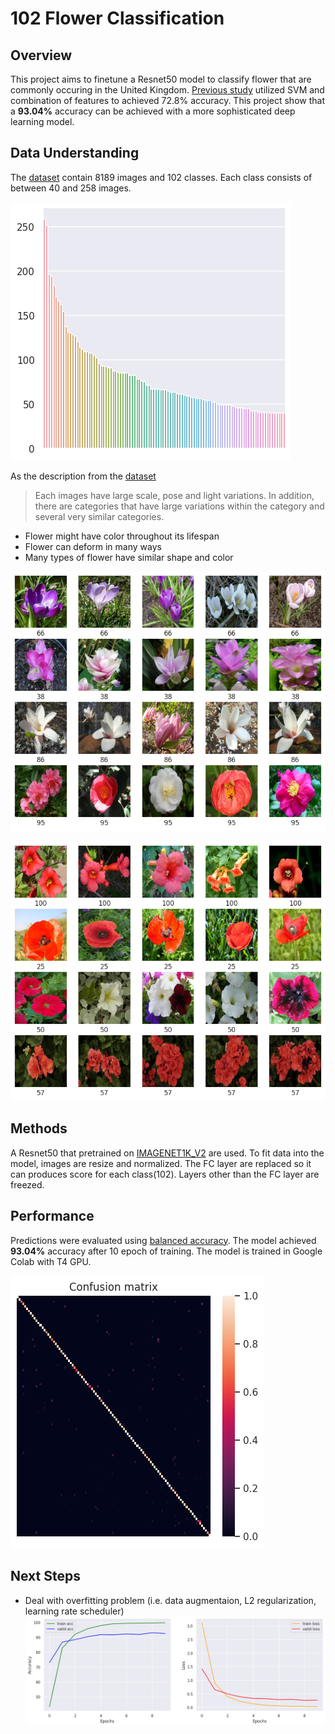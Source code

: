 # 102 Flower Classification

## Overview
This project aims to finetune a Resnet50 model to classify flower that are commonly occuring in the United Kingdom. [Previous study](https://www.robots.ox.ac.uk/~vgg/publications/2008/Nilsback08/) utilized SVM and combination of features to achieved 72.8% accuracy. This project show that a **93.04%** accuracy can be achieved  with a more sophisticated deep learning model.

## Data Understanding
The [dataset](https://www.robots.ox.ac.uk/~vgg/data/flowers/102/index.html) contain 8189 images and 102 classes. Each class consists of between 40 and 258 images.

![distribution](./src/class_distribution.png)

As the description from the [dataset](https://www.robots.ox.ac.uk/~vgg/data/flowers/102/index.html)  
>Each images have large scale, pose and light variations. In addition, there are categories that have large variations within the category and several very similar categories.

- Flower might have color throughout its lifespan
- Flower can deform in many ways
- Many types of flower have similar shape and color

![lifespan](./src/class_image1.png)

![color](./src/class_image.png)

## Methods
A Resnet50 that pretrained on  [IMAGENET1K_V2](https://pytorch.org/vision/stable/models.html) are used. To fit data into the model, images are resize and normalized. The FC layer are replaced so it can produces score for each class(102). Layers other than the FC layer are freezed.


## Performance
Predictions were evaluated using [balanced accuracy](https://scikit-learn.org/stable/modules/generated/sklearn.metrics.balanced_accuracy_score.html). The model achieved **93.04%** accuracy after 10 epoch of training. The model is trained in Google Colab with T4 GPU.

![cmat](./src/cmat.png)

## Next Steps
- Deal with overfitting problem (i.e. data augmentaion, L2 regularization, learning rate scheduler)
![curve](./src/learning_curve.png)